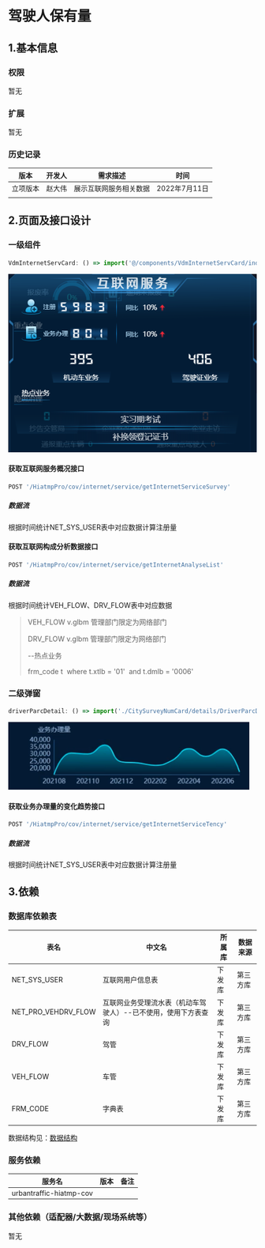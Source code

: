 # 驾驶人保有量

## 1.基本信息

### 权限

暂无

### 扩展

暂无

### 历史记录

| 版本     | 开发人 | 需求描述               | 时间          |
| -------- | ------ | ---------------------- | ------------- |
| 立项版本 | 赵大伟 | 展示互联网服务相关数据 | 2022年7月11日 |
|          |        |                        |               |

## 2.页面及接口设计

### 一级组件

```javascript
VdmInternetServCard: () => import('@/components/VdmInternetServCard/index'), // 互联网服务

```

![1657787413713](assets\1657787413713.png)

#### 获取互联网服务概况接口

```javascript
POST '/HiatmpPro/cov/internet/service/getInternetServiceSurvey' 
```

##### 数据流

根据时间统计NET_SYS_USER表中对应数据计算注册量



#### 获取互联网构成分析数据接口

```javascript
POST '/HiatmpPro/cov/internet/service/getInternetAnalyseList' 
```

##### 数据流

根据时间统计VEH_FLOW、DRV_FLOW表中对应数据

> VEH_FLOW  v.glbm  管理部门限定为网络部门
>
> DRV_FLOW  v.glbm  管理部门限定为网络部门
>
> --热点业务
>
> frm_code t
> ​        where t.xtlb = '01'
> ​        and t.dmlb = '0006'



### 二级弹窗

```javascript
driverParcDetail: () => import('./CitySurveyNumCard/details/DriverParcDetail'), // 驾驶人保有量分析
```

![1657788607814](assets\1657788607814.png)

#### 获取业务办理量的变化趋势接口

```javascript
POST '/HiatmpPro/cov/internet/service/getInternetServiceTency'
```

##### 数据流

根据时间统计NET_SYS_USER表中对应数据计算注册量

## 3.依赖

### 数据库依赖表

| 表名                | 中文名                                                       | 所属库 | 数据来源 |
| ------------------- | ------------------------------------------------------------ | ------ | -------- |
| NET_SYS_USER        | 互联网用户信息表                                             | 下发库 | 第三方库 |
| NET_PRO_VEHDRV_FLOW | 互联网业务受理流水表（机动车驾驶人）--已不使用，使用下方表查询 | 下发库 | 第三方库 |
| DRV_FLOW            | 驾管                                                         | 下发库 | 第三方库 |
| VEH_FLOW            | 车管                                                         | 下发库 | 第三方库 |
| FRM_CODE            | 字典表                                                       | 下发库 | 第三方库 |

数据结构见：[数据结构](../script/xfk.md)

### 服务依赖

| 服务名                  | 版本 | 备注 |
| ----------------------- | ---- | ---- |
| urbantraffic-hiatmp-cov |      |      |

### 其他依赖（适配器/大数据/现场系统等）

暂无